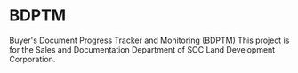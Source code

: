 # BDPTM
Buyer's Document Progress Tracker and Monitoring (BDPTM)
This project is for the Sales and Documentation Department of SOC Land Development Corporation.
